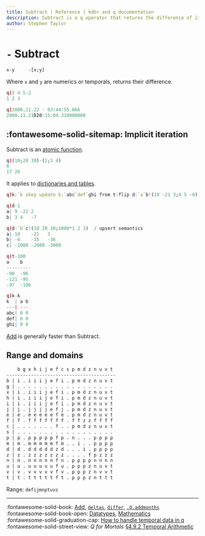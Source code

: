 ```yaml
---
title: Subtract | Reference | kdb+ and q documentation
description: Subtract is a q operator that returns the difference of its arguments for a wide range of datatypes.
author: Stephen Taylor
---
```

# `-` Subtract


```txt
x-y     -[x;y]
```

Where `x` and `y` are numerics or temporals, returns their 
difference.

```q
q)3 4 5-2
1 2 3

q)2000.11.22 - 03:44:55.666
2000.11.21D20:15:04.334000000
```


## :fontawesome-solid-sitemap: Implicit iteration

Subtract is an [atomic function](../basics/atomic.md).

```q
q)(10;20 30)-(2;3 4)
8
17 26
```

It applies to [dictionaries and tables](../basics/math.md#dictionaries-and-tables).

```q
q)k:`k xkey update k:`abc`def`ghi from t:flip d:`a`b!(10 -21 3;4 5 -6)

q)d-1
a| 9 -22 2
b| 3 4   -7

q)d-`b`c!(10 20 30;1000*1 2 3)  / upsert semantics
a| 10    -21   3
b| -6    -15   -36
c| -1000 -2000 -3000

q)t-100
a    b
---------
-90  -96
-121 -95
-97  -106

q)k-k
k  | a b
---| ---
abc| 0 0
def| 0 0
ghi| 0 0
```

[Add](add.md) is generally faster than Subtract.


## Range and domains

```txt
    b g x h i j e f c s p m d z n u v t
----------------------------------------
b | i . i i i j e f i . p m d z n u v t
g | . . . . . . . . . . . . . . . . . .
x | i . i i i j e f i . p m d z n u v t
h | i . i i i j e f i . p m d z n u v t
i | i . i i i j e f i . p m d z n u v t
j | j . j j j j e f j . p m d z n u v t
e | e . e e e e e f e . p m d z n u v t
f | f . f f f f f f f . f f z z f f f f
c | . . . . . . . f . . p m d z n u v t
s | . . . . . . . . . . . . . . . . . .
p | p . p p p p p f p . n . . . p p p p
m | m . m m m m m f m . . i . . p p p p
d | d . d d d d d z d . . . i . p p p p
z | z . z z z z z z z . . . . f p z z z
n | n . n n n n n f n . p p p p n n n n
u | u . u u u u u f u . p p p z n u v t
v | v . v v v v v f v . p p p z n v v t
t | t . t t t t t f t . p p p z n t t t
```

Range: `defijmnptuvz`


----
:fontawesome-solid-book:
[Add](add.md),
[`deltas`](deltas.md),
[`differ`](differ.md),
[`.Q.addmonths`](dotq.md#qaddmonths)
<br>
:fontawesome-solid-book-open:
[Datatypes](../basics/datatypes.md),
[Mathematics](../basics/math.md)
<br>
:fontawesome-solid-graduation-cap:
[How to handle temporal data in q](../kb/temporal-data.md)
<br>
:fontawesome-solid-street-view:
_Q for Mortals_
[§4.9.2 Temporal Arithmetic](/q4m3/4_Operators/#492-temporal-arithmetic)


